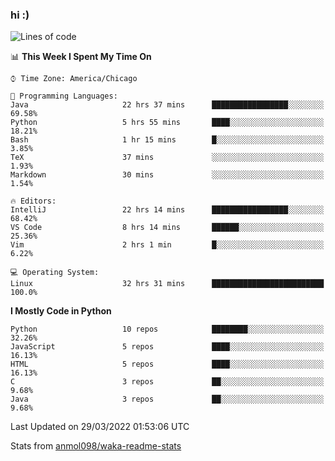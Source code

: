 ### hi :)

<!--START_SECTION:waka-->
![Lines of code](https://img.shields.io/badge/From%20Hello%20World%20I%27ve%20Written-505%20Thousand%20lines%20of%20code-blue)

📊 **This Week I Spent My Time On** 

```text
⌚︎ Time Zone: America/Chicago

💬 Programming Languages: 
Java                     22 hrs 37 mins      █████████████████░░░░░░░░   69.58% 
Python                   5 hrs 55 mins       ████░░░░░░░░░░░░░░░░░░░░░   18.21% 
Bash                     1 hr 15 mins        █░░░░░░░░░░░░░░░░░░░░░░░░   3.85% 
TeX                      37 mins             ░░░░░░░░░░░░░░░░░░░░░░░░░   1.93% 
Markdown                 30 mins             ░░░░░░░░░░░░░░░░░░░░░░░░░   1.54%

🔥 Editors: 
IntelliJ                 22 hrs 14 mins      █████████████████░░░░░░░░   68.42% 
VS Code                  8 hrs 14 mins       ██████░░░░░░░░░░░░░░░░░░░   25.36% 
Vim                      2 hrs 1 min         █░░░░░░░░░░░░░░░░░░░░░░░░   6.22%

💻 Operating System: 
Linux                    32 hrs 31 mins      █████████████████████████   100.0%

```

**I Mostly Code in Python** 

```text
Python                   10 repos            ████████░░░░░░░░░░░░░░░░░   32.26% 
JavaScript               5 repos             ████░░░░░░░░░░░░░░░░░░░░░   16.13% 
HTML                     5 repos             ████░░░░░░░░░░░░░░░░░░░░░   16.13% 
C                        3 repos             ██░░░░░░░░░░░░░░░░░░░░░░░   9.68% 
Java                     3 repos             ██░░░░░░░░░░░░░░░░░░░░░░░   9.68%

```



 Last Updated on 29/03/2022 01:53:06 UTC
<!--END_SECTION:waka-->

Stats from [anmol098/waka-readme-stats](https://github.com/anmol098/waka-readme-stats)